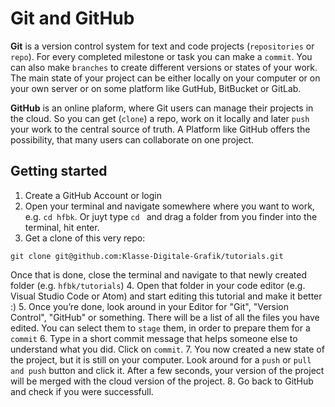 # Git and GitHub

**Git** is a version control system for text and code projects (`repositories` or `repo`). For every completed milestone or task you can make a `commit`. You can also make `branches` to create different versions or states of your work. The main state of your project can be either locally on your computer or on your own server or on some platform like GutHub, BitBucket or GitLab.

**GitHub** is an online plaform, where Git users can manage their projects in the cloud. So you can get (`clone`) a repo, work on it locally and later `push` your work to the central source of truth.
A Platform like GitHub offers the possibility, that many users can collaborate on one project.

## Getting started

1. Create a GitHub Account or login
2. Open your terminal and navigate somewhere where you want to work, e.g. `cd hfbk`. Or juyt type `cd ` and drag a folder from you finder into the terminal, hit enter.
3. Get a clone of this very repo:
```
git clone git@github.com:Klasse-Digitale-Grafik/tutorials.git
```
Once that is done, close the terminal and navigate to that newly created folder (e.g. `hfbk/tutorials`)
4. Open that folder in your code editor (e.g. Visual Studio Code or Atom) and start editing this tutorial and make it better :)
5. Once you’re done, look around in your Editor for "Git", "Version Control", "GitHub" or something. There will be a list of all the files you have edited. You can select them to `stage` them, in order to prepare them for a `commit`
6. Type in a short commit message that helps someone else to understand what you did. Click on `commit`.
7. You now created a new state of the project, but it is still on your computer. Look around for a `push` or `pull and push` button and click it. After a few seconds, your version of the project will be merged with the cloud version of the project.
8. Go back to GitHub and check if you were successfull.
